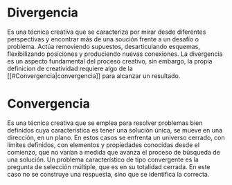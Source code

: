 # Divergencia
Es una técnica creativa que se caracteriza por mirar desde diferentes perspectivas y encontrar más de una soución frente a un desafío o problema. Actúa removiendo supuestos, desarticulando esquemas, flexibilizando posiciones y produciendo nuevas conexiones. La divergencia es un aspecto fundamental del proceso creativo, sin embargo, la propia definicion de creatividad requiere algo de la [[#Convergencia|convergencia]] para alcanzar un resultado.

# Convergencia
Es una técnica creativa que se emplea para resolver problemas bien definidos cuya característica es tener una solución única, se mueve en una dirección, en un plano. En estos casos se enfrenta un universo cerrado, con límites definidos, con elementos y propiedades conocidas desde el comienzo, que no varían a medida que avanza el proceso de búsqueda de una solución. Un problema característico de tipo convergente es la pregunta de selección múltiple, que es en su totalidad cerrada. En este caso no se construye una respuesta, sino que se identifica la correcta.